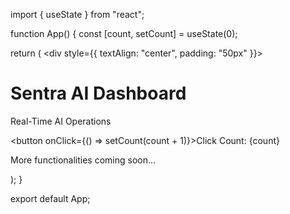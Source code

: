 import { useState } from "react";

function App() {
  const [count, setCount] = useState(0);

  return (
    <div style={{ textAlign: "center", padding: "50px" }}>
      <h1>Sentra AI Dashboard</h1>
      <p>Real-Time AI Operations</p>
      <button onClick={() => setCount(count + 1)}>Click Count: {count}</button>
      <p>More functionalities coming soon...</p>
    </div>
  );
}

export default App;
